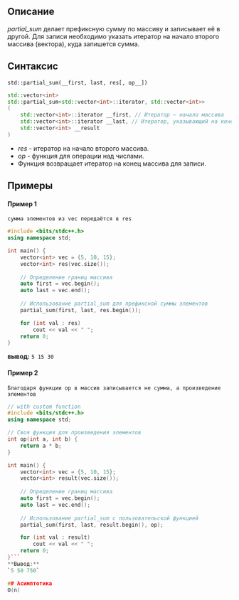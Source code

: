 ## Описание
*partial_sum* делает префиксную сумму по массиву и записывает её в другой. Для записи необходимо указать итератор на начало второго массива (вектора), куда запишется сумма.
## Синтаксис
`std::partial_sum(__first, last, res[, op__])`

```cpp
std::vector<int> 
std::partial_sum<std::vector<int>::iterator, std::vector<int>>
(
	std::vector<int>::iterator __first, // Итератор — начало массива
	std::vector<int>::iterator __last, // Итератор, указывающий на конец
	std::vector<int> __result
)
```

* _res_ - итератор на начало второго массива.
* _op_ - функция для операции над числами.
* Функция возвращает итератор на конец массива для записи.
## Примеры
#### Пример 1
`сумма элементов из vec передаётся в res`
```c++
#include <bits/stdc++.h>
using namespace std;

int main() {
    vector<int> vec = {5, 10, 15};
    vector<int> res(vec.size());
  
    // Определение границ массива
    auto first = vec.begin();
    auto last = vec.end();
  
    // Использование partial_sum для префиксной суммы элементов
    partial_sum(first, last, res.begin());

    for (int val : res)
        cout << val << " ";
    return 0;
}
```
**вывод:**
`5 15 30`
#### Пример 2
`Благодаря функции op в массив записывается не сумма, а произведение элементов`
```c++
// with custom function
#include <bits/stdc++.h>
using namespace std;

// Своя функция для произведения элементов
int op(int a, int b) {
    return a * b;
}

int main() {
    vector<int> vec = {5, 10, 15};
    vector<int> result(vec.size());
  
    // Определение границ массива
    auto first = vec.begin();
    auto last = vec.end();
  
    // Использование partial_sum с пользовательской функцией
    partial_sum(first, last, result.begin(), op);

    for (int val : result)
        cout << val << " ";
    return 0;
}```
**Вывод:**
`5 50 750`

## Асимптотика
O(n)